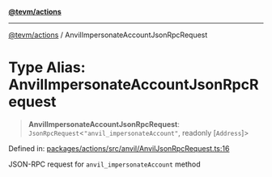 [**@tevm/actions**](../README.md)

***

[@tevm/actions](../globals.md) / AnvilImpersonateAccountJsonRpcRequest

# Type Alias: AnvilImpersonateAccountJsonRpcRequest

> **AnvilImpersonateAccountJsonRpcRequest**: `JsonRpcRequest`\<`"anvil_impersonateAccount"`, readonly \[`Address`\]\>

Defined in: [packages/actions/src/anvil/AnvilJsonRpcRequest.ts:16](https://github.com/evmts/tevm-monorepo/blob/main/packages/actions/src/anvil/AnvilJsonRpcRequest.ts#L16)

JSON-RPC request for `anvil_impersonateAccount` method
